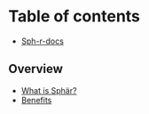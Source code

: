 # Table of contents

* [Sph-r-docs](README.md)

## Overview

* [What is Sphär?](overview/what-is-sphaer.md)
* [Benefits](overview/benefits.md)
